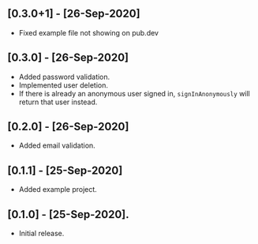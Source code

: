 ## [0.3.0+1] - [26-Sep-2020]

* Fixed example file not showing on pub.dev

## [0.3.0] - [26-Sep-2020]

* Added password validation.
* Implemented user deletion.
* If there is already an anonymous user signed in, `signInAnonymously` will return that user instead.

## [0.2.0] - [26-Sep-2020]

* Added email validation.

## [0.1.1] - [25-Sep-2020]

* Added example project.

## [0.1.0] - [25-Sep-2020].

* Initial release.